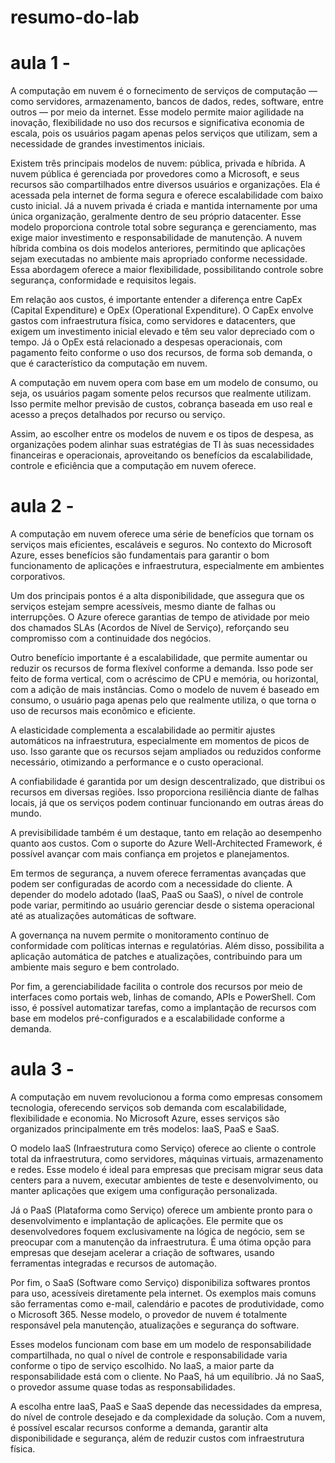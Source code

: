 # resumo-do-lab

# aula 1 - 
A computação em nuvem é o fornecimento de serviços de computação — como servidores, armazenamento, bancos de dados, redes, software, entre outros — por meio da internet. Esse modelo permite maior agilidade na inovação, flexibilidade no uso dos recursos e significativa economia de escala, pois os usuários pagam apenas pelos serviços que utilizam, sem a necessidade de grandes investimentos iniciais.

Existem três principais modelos de nuvem: pública, privada e híbrida. A nuvem pública é gerenciada por provedores como a Microsoft, e seus recursos são compartilhados entre diversos usuários e organizações. Ela é acessada pela internet de forma segura e oferece escalabilidade com baixo custo inicial. Já a nuvem privada é criada e mantida internamente por uma única organização, geralmente dentro de seu próprio datacenter. Esse modelo proporciona controle total sobre segurança e gerenciamento, mas exige maior investimento e responsabilidade de manutenção. A nuvem híbrida combina os dois modelos anteriores, permitindo que aplicações sejam executadas no ambiente mais apropriado conforme necessidade. Essa abordagem oferece a maior flexibilidade, possibilitando controle sobre segurança, conformidade e requisitos legais.

Em relação aos custos, é importante entender a diferença entre CapEx (Capital Expenditure) e OpEx (Operational Expenditure). O CapEx envolve gastos com infraestrutura física, como servidores e datacenters, que exigem um investimento inicial elevado e têm seu valor depreciado com o tempo. Já o OpEx está relacionado a despesas operacionais, com pagamento feito conforme o uso dos recursos, de forma sob demanda, o que é característico da computação em nuvem.

A computação em nuvem opera com base em um modelo de consumo, ou seja, os usuários pagam somente pelos recursos que realmente utilizam. Isso permite melhor previsão de custos, cobrança baseada em uso real e acesso a preços detalhados por recurso ou serviço.

Assim, ao escolher entre os modelos de nuvem e os tipos de despesa, as organizações podem alinhar suas estratégias de TI às suas necessidades financeiras e operacionais, aproveitando os benefícios da escalabilidade, controle e eficiência que a computação em nuvem oferece.

# aula 2 - 
A computação em nuvem oferece uma série de benefícios que tornam os serviços mais eficientes, escaláveis e seguros. No contexto do Microsoft Azure, esses benefícios são fundamentais para garantir o bom funcionamento de aplicações e infraestrutura, especialmente em ambientes corporativos.

Um dos principais pontos é a alta disponibilidade, que assegura que os serviços estejam sempre acessíveis, mesmo diante de falhas ou interrupções. O Azure oferece garantias de tempo de atividade por meio dos chamados SLAs (Acordos de Nível de Serviço), reforçando seu compromisso com a continuidade dos negócios.

Outro benefício importante é a escalabilidade, que permite aumentar ou reduzir os recursos de forma flexível conforme a demanda. Isso pode ser feito de forma vertical, com o acréscimo de CPU e memória, ou horizontal, com a adição de mais instâncias. Como o modelo de nuvem é baseado em consumo, o usuário paga apenas pelo que realmente utiliza, o que torna o uso de recursos mais econômico e eficiente.

A elasticidade complementa a escalabilidade ao permitir ajustes automáticos na infraestrutura, especialmente em momentos de picos de uso. Isso garante que os recursos sejam ampliados ou reduzidos conforme necessário, otimizando a performance e o custo operacional.

A confiabilidade é garantida por um design descentralizado, que distribui os recursos em diversas regiões. Isso proporciona resiliência diante de falhas locais, já que os serviços podem continuar funcionando em outras áreas do mundo.

A previsibilidade também é um destaque, tanto em relação ao desempenho quanto aos custos. Com o suporte do Azure Well-Architected Framework, é possível avançar com mais confiança em projetos e planejamentos.

Em termos de segurança, a nuvem oferece ferramentas avançadas que podem ser configuradas de acordo com a necessidade do cliente. A depender do modelo adotado (IaaS, PaaS ou SaaS), o nível de controle pode variar, permitindo ao usuário gerenciar desde o sistema operacional até as atualizações automáticas de software.

A governança na nuvem permite o monitoramento contínuo de conformidade com políticas internas e regulatórias. Além disso, possibilita a aplicação automática de patches e atualizações, contribuindo para um ambiente mais seguro e bem controlado.

Por fim, a gerenciabilidade facilita o controle dos recursos por meio de interfaces como portais web, linhas de comando, APIs e PowerShell. Com isso, é possível automatizar tarefas, como a implantação de recursos com base em modelos pré-configurados e a escalabilidade conforme a demanda.

# aula 3 - 
A computação em nuvem revolucionou a forma como empresas consomem tecnologia, oferecendo serviços sob demanda com escalabilidade, flexibilidade e economia. No Microsoft Azure, esses serviços são organizados principalmente em três modelos: IaaS, PaaS e SaaS.

O modelo IaaS (Infraestrutura como Serviço) oferece ao cliente o controle total da infraestrutura, como servidores, máquinas virtuais, armazenamento e redes. Esse modelo é ideal para empresas que precisam migrar seus data centers para a nuvem, executar ambientes de teste e desenvolvimento, ou manter aplicações que exigem uma configuração personalizada.

Já o PaaS (Plataforma como Serviço) oferece um ambiente pronto para o desenvolvimento e implantação de aplicações. Ele permite que os desenvolvedores foquem exclusivamente na lógica de negócio, sem se preocupar com a manutenção da infraestrutura. É uma ótima opção para empresas que desejam acelerar a criação de softwares, usando ferramentas integradas e recursos de automação.

Por fim, o SaaS (Software como Serviço) disponibiliza softwares prontos para uso, acessíveis diretamente pela internet. Os exemplos mais comuns são ferramentas como e-mail, calendário e pacotes de produtividade, como o Microsoft 365. Nesse modelo, o provedor de nuvem é totalmente responsável pela manutenção, atualizações e segurança do software.

Esses modelos funcionam com base em um modelo de responsabilidade compartilhada, no qual o nível de controle e responsabilidade varia conforme o tipo de serviço escolhido. No IaaS, a maior parte da responsabilidade está com o cliente. No PaaS, há um equilíbrio. Já no SaaS, o provedor assume quase todas as responsabilidades.

A escolha entre IaaS, PaaS e SaaS depende das necessidades da empresa, do nível de controle desejado e da complexidade da solução. Com a nuvem, é possível escalar recursos conforme a demanda, garantir alta disponibilidade e segurança, além de reduzir custos com infraestrutura física.

